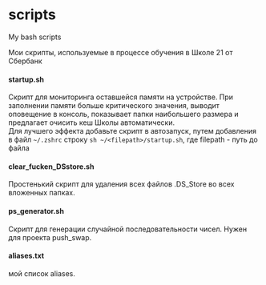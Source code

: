 # scripts
My bash scripts

Мои скрипты, используемые в процессе обучения в Школе 21 от Сбербанк

#### startup.sh
Скрипт для мониторинга оставшейся памяти на устройстве. При заполнении памяти больше критического значения, выводит оповещение в консоль, показывает папки наибольшего размера и предлагает очисить кеш Школы автоматически.    
Для лучшего эффекта добавьте скрипт в автозапуск, путем добавления в файл `~/.zshrc` строку `sh ~/<filepath>/startup.sh`, где filepath - путь до файла

#### clear_fucken_DSstore.sh
Простенький скрипт для удаления всех файлов .DS_Store во всех вложенных папках.

#### ps_generator.sh
Скрипт для генерации случайной последовательности чисел. Нужен для проекта push_swap.

#### aliases.txt
мой список aliases.